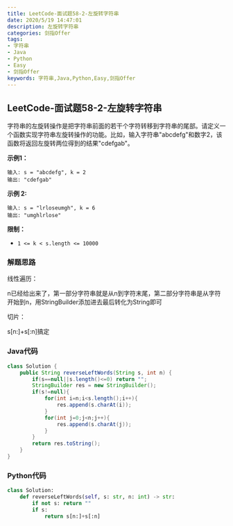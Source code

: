 ```yaml
---
title: LeetCode-面试题58-2-左旋转字符串
date: 2020/5/19 14:47:01
description: 左旋转字符串
categories: 剑指Offer
tags:
- 字符串
- Java
- Python
- Easy
- 剑指Offer
keywords: 字符串,Java,Python,Easy,剑指Offer
---
```


## LeetCode-面试题58-2-左旋转字符串

字符串的左旋转操作是把字符串前面的若干个字符转移到字符串的尾部。请定义一个函数实现字符串左旋转操作的功能。比如，输入字符串"abcdefg"和数字2，该函数将返回左旋转两位得到的结果"cdefgab"。

 <!--more-->

**示例1：**

```
输入: s = "abcdefg", k = 2
输出: "cdefgab"
```

**示例 2:**

```
输入: s = "lrloseumgh", k = 6
输出: "umghlrlose"
```

**限制：**

- `1 <= k < s.length <= 10000`

### 解题思路

线性遍历：

n已经给出来了，第一部分字符串就是从n到字符末尾，第二部分字符串是从字符开始到n，用StringBuilder添加进去最后转化为String即可

切片：

s[n:]+s[:n]搞定

### Java代码

```java
class Solution {
    public String reverseLeftWords(String s, int n) {
        if(s==null||s.length()<=0) return "";
        StringBuilder res = new StringBuilder();
        if(s!=null){
            for(int i=n;i<s.length();i++){
                res.append(s.charAt(i));
            }
            for(int j=0;j<n;j++){
                res.append(s.charAt(j));
            }
        }
        return res.toString();
    }
}
```

### Python代码

```python
class Solution:
    def reverseLeftWords(self, s: str, n: int) -> str:
        if not s: return ""
        if s:
            return s[n:]+s[:n]
```

